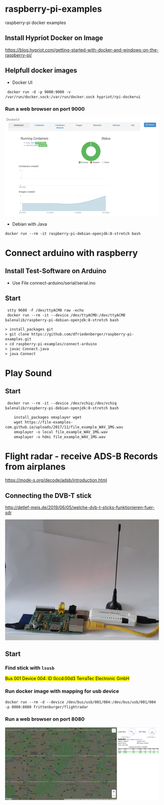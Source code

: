 # raspberry-pi-examples
raspberry-pi docker examples

## Install Hypriot Docker on Image 
https://blog.hypriot.com/getting-started-with-docker-and-windows-on-the-raspberry-pi/

## Helpfull docker images

- Docker UI
```
 docker run -d -p 9000:9000 -v /var/run/docker.sock:/var/run/docker.sock hypriot/rpi-dockerui
```

### Run a web browser on port 9000
![DockerUI](docker-ui.png)



- Debian with Java
```
docker run --rm -it raspberry-pi-debian-openjdk:8-stretch bash
```



# Connect arduino with raspberry

## Install Test-Software on Arduino
- Use File connect-arduino/serial/serial.ino

## Start
```
 stty 9600 -F /dev/ttyACM0 raw -echo
 docker run --rm -it --device /dev/ttyACM0:/dev/ttyACM0 balenalib/raspberry-pi-debian-openjdk:8-stretch bash
```

```
> install_packages git
> git clone https://github.com/dfriedenberger/raspberry-pi-examples.git
> cd raspberry-pi-examples/connect-arduino
> javac Connect.java
> java Connect
```

# Play Sound

## Start
```
 docker run --rm -it --device /dev/vchiq:/dev/vchiq balenalib/raspberry-pi-debian-openjdk:8-stretch bash
```

```
    install_packages omxplayer wget
    wget https://file-examples-com.github.io/uploads/2017/11/file_example_WAV_1MG.wav
    omxplayer -o local file_example_WAV_1MG.wav
    omxplayer -o hdmi file_example_WAV_1MG.wav
```

# Flight radar - receive ADS-B Records from airplanes 
https://mode-s.org/decode/adsb/introduction.html 

## Connecting the DVB-T stick
http://detlef-meis.de/2019/06/05/welche-dvb-t-sticks-funktionieren-fuer-sdr

![DockerUI](flightradar01.jpg)

## Start

### Find stick with ```lsusb```

<mark>Bus 001 Device 004: ID 0ccd:00d3 TerraTec Electronic GmbH<mark>

### Run docker image with mapping for usb device
```
docker run --rm -d --device /dev/bus/usb/001/004:/dev/bus/usb/001/004 -p 8080:8080 frittenburger/flightradar
```
### Run a web browser on port 8080
![DockerUI](flightradar02.png)
